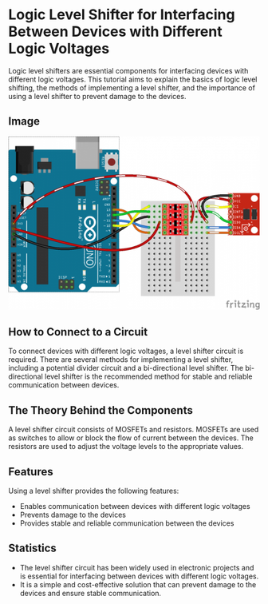 # Logic Level Shifter for Interfacing Between Devices with Different Logic Voltages

Logic level shifters are essential components for interfacing devices with different logic voltages. This tutorial aims to explain the basics of logic level shifting, the methods of implementing a level shifter, and the importance of using a level shifter to prevent damage to the devices.

## Image

![IMG](IMG/IMG.png)

## How to Connect to a Circuit

To connect devices with different logic voltages, a level shifter circuit is required. There are several methods for implementing a level shifter, including a potential divider circuit and a bi-directional level shifter. The bi-directional level shifter is the recommended method for stable and reliable communication between devices.

## The Theory Behind the Components

A level shifter circuit consists of MOSFETs and resistors. MOSFETs are used as switches to allow or block the flow of current between the devices. The resistors are used to adjust the voltage levels to the appropriate values.

## Features

Using a level shifter provides the following features:

- Enables communication between devices with different logic voltages
- Prevents damage to the devices
- Provides stable and reliable communication between the devices

## Statistics

- The level shifter circuit has been widely used in electronic projects and is essential for interfacing between devices with different logic voltages.
- It is a simple and cost-effective solution that can prevent damage to the devices and ensure stable communication.
